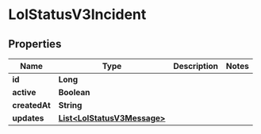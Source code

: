 

# LolStatusV3Incident


## Properties

| Name | Type | Description | Notes |
|------------ | ------------- | ------------- | -------------|
|**id** | **Long** |  |  |
|**active** | **Boolean** |  |  |
|**createdAt** | **String** |  |  |
|**updates** | [**List&lt;LolStatusV3Message&gt;**](LolStatusV3Message.md) |  |  |



